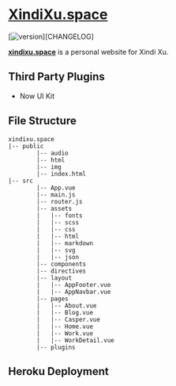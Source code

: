 # [XindiXu.space](http://xindixu.space)
[![version][version-badge]][CHANGELOG]

**[xindixu.space](http://xindixu.space)** is a personal website for Xindi Xu.

## Third Party Plugins
- Now UI Kit

## File Structure
```
xindixu.space
|-- public
        |-- audio
        |-- html
        |-- img
        |-- index.html
|-- src
        |-- App.vue
        |-- main.js
        |-- router.js
        |-- assets
        |   |-- fonts
        |   |-- scss
        |   |-- css
        |   |-- html
        |   |-- markdown
        |   |-- svg
        |   |-- json
        |-- components
        |-- directives
        |-- layout
        |   |-- AppFooter.vue
        |   |-- AppNavbar.vue
        |-- pages
        |   |-- About.vue
        |   |-- Blog.vue
        |   |-- Casper.vue
        |   |-- Home.vue
        |   |-- Work.vue
        |   |-- WorkDetail.vue
        |-- plugins
```



[version-badge]: https://img.shields.io/badge/version-3.0-blue.svg


## Heroku Deployment
